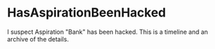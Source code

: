 # HasAspirationBeenHacked
I suspect Aspiration "Bank" has been hacked. This is a timeline and an archive of the details.
